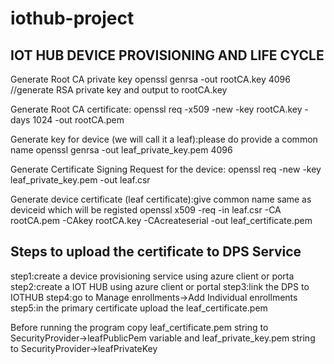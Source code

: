 # iothub-project
IOT HUB DEVICE PROVISIONING AND LIFE CYCLE
---------------------------------------------

Generate Root CA private key
  openssl genrsa -out rootCA.key 4096  //generate RSA  private key and output to rootCA.key 

Generate Root CA certificate:
  openssl req -x509 -new -key rootCA.key -days 1024 -out rootCA.pem
  

Generate key for device (we will call it a leaf):please do provide a common name
 openssl genrsa -out leaf_private_key.pem 4096
 
Generate Certificate Signing Request for the device:
  openssl req -new -key leaf_private_key.pem -out leaf.csr
  
Generate device certificate (leaf certificate):give common name same as deviceid which will be registed
  openssl x509 -req -in leaf.csr -CA rootCA.pem -CAkey rootCA.key -CAcreateserial -out leaf_certificate.pem
  


Steps to upload the certificate to DPS Service
---------------------------------------------------
step1:create a device provisioning service using azure client or porta
step2:create a IOT HUB using azure client or portal
step3:link the DPS to IOTHUB 
step4:go to Manage enrollments->Add Individual enrollments  
step5:in the primary certificate upload the leaf_certificate.pem


Before running the program copy  leaf_certificate.pem string to SecurityProvider->leafPublicPem variable and leaf_private_key.pem string to  SecurityProvider->leafPrivateKey
